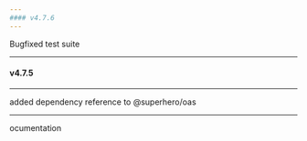 ```yaml
---
#### v4.7.6
---
```


Bugfixed test suite

---
#### v4.7.5
---

added dependency reference to @superhero/oas

---

ocumentation
